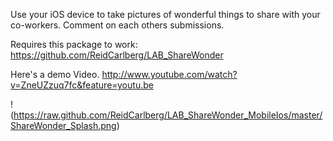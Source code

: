 Use your iOS device to take pictures of wonderful things to share with your co-workers.  Comment on each others submissions.

Requires this package to work:
https://github.com/ReidCarlberg/LAB_ShareWonder

Here's a demo Video.
http://www.youtube.com/watch?v=ZneUZzuq7fc&feature=youtu.be

!(https://raw.github.com/ReidCarlberg/LAB_ShareWonder_MobileIos/master/ShareWonder_Splash.png)
